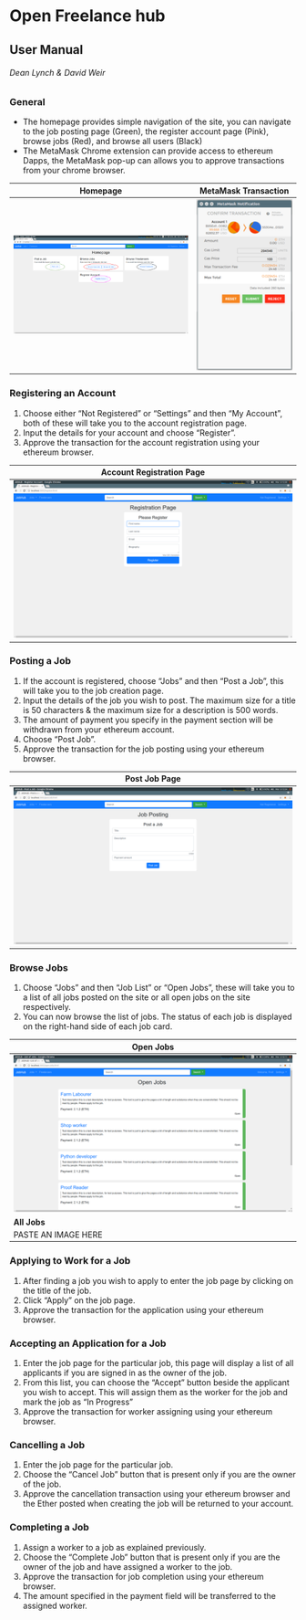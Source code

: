 # Open Freelance hub
## User Manual
###### Dean Lynch & David Weir

### General

* The homepage provides simple navigation of the site, you can navigate to the job posting page (Green), the register account page (Pink), browse jobs (Red), and browse all users (Black)
* The MetaMask Chrome extension can provide access to ethereum Dapps, the MetaMask pop-up can allows you to approve transactions from your chrome browser.

| **Homepage**        |**MetaMask Transaction**|
| ------------- | ------------- |
| ![Homepage](images/homepage.png)    |![Homepage](images/metamask.png)|

### Registering an Account

1. Choose either “Not Registered” or “Settings” and then “My Account”, both of these will take you to the account registration page.
2.  Input the details for your account and choose “Register”.
3. Approve the transaction for the account registration using your ethereum browser.

| **Account Registration Page**        |
| ------------- |
| ![Account Registration Page](images/registerPage.png)    |

### Posting a Job

1. If the account is registered, choose “Jobs” and then “Post a Job”, this will take you to the job creation page.
2. Input the details of the job you wish to post. The maximum size for a title is 50 characters & the maximum size for a description is 500 words.
3. The amount of payment you specify in the payment section will be withdrawn from your ethereum account.
4. Choose “Post Job”.
5. Approve the transaction for the job posting using your ethereum browser.

| **Post Job Page**        |
| ------------- |
| ![Post Job Page](images/postJobPage.png)    |

### Browse Jobs

1. Choose “Jobs” and then “Job List” or “Open Jobs”, these will take you to a list of all jobs posted on the site or all open jobs on the site respectively.
2. You can now browse the list of jobs. The status of each job is displayed on the right-hand side of each job card.

| **Open Jobs**        |
| ------------- |
| ![Open Jobs](images/openJobs.png)    |
|**All Jobs**|
|PASTE AN IMAGE HERE|



### Applying to Work for a Job

1. After finding a job you wish to apply to enter the job page by clicking on the title of the job.
2. Click “Apply” on the job page.
3. Approve the transaction for the application using your ethereum browser.

### Accepting an Application for a Job

1. Enter the job page for the particular job, this page will display a list of all applicants if you are signed in as the owner of the job.
2. From this list, you can choose the “Accept” button beside the applicant you wish to accept. This will assign them as the worker for the job and mark the job as “In Progress”
3. Approve the transaction for worker assigning using your ethereum browser.

### Cancelling a Job

1. Enter the job page for the particular job.
2. Choose the “Cancel Job” button that is present only if you are the owner of the job.
3. Approve the cancellation transaction using your ethereum browser and the Ether posted when creating the job will be returned to your account.

### Completing a Job
1. Assign a worker to a job as explained previously.
2. Choose the “Complete Job” button that is present only if you are the owner of the job and have assigned a worker to the job.
3. Approve the transaction for job completion using your ethereum browser.
4. The amount specified in the payment field will be transferred to the assigned worker.
